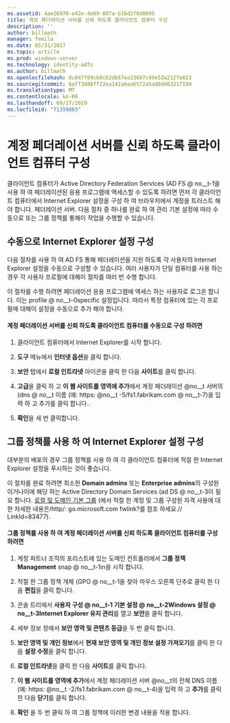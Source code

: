 ```yaml
---
ms.assetid: 4ae26970-e42e-4e69-887a-b16d2f8d0695
title: 계정 페더레이션 서버를 신뢰 하도록 클라이언트 컴퓨터 구성
description: ''
author: billmath
manager: femila
ms.date: 05/31/2017
ms.topic: article
ms.prod: windows-server
ms.technology: identity-adfs
ms.author: billmath
ms.openlocfilehash: 8c047f69cb0cb2db57ea33697c49e53a212fe823
ms.sourcegitcommit: 6aff3d88ff22ea141a6ea6572a5ad8dd6321f199
ms.translationtype: MT
ms.contentlocale: ko-KR
ms.lasthandoff: 09/27/2019
ms.locfileid: "71359865"
---
```

# <a name="configure-client-computers-to-trust-the-account-federation-server"></a>계정 페더레이션 서버를 신뢰 하도록 클라이언트 컴퓨터 구성

클라이언트 컴퓨터가 Active Directory Federation Services \(AD FS @ no__t-1을 사용 하 여 페더레이션된 응용 프로그램에 액세스할 수 있도록 하려면 먼저 각 클라이언트 컴퓨터에서 Internet Explorer 설정을 구성 하 여 브라우저에서 계정을 트러스트 해야 합니다. 페더레이션 서버. 다음 절차 중 하나를 완료 하 여 관리 기본 설정에 따라 수동으로 또는 그룹 정책를 통해이 작업을 수행할 수 있습니다.  
  
## <a name="configuring-internet-explorer-settings-manually"></a>수동으로 Internet Explorer 설정 구성  
다음 절차를 사용 하 여 AD FS 통해 페더레이션을 지원 하도록 각 사용자의 Internet Explorer 설정을 수동으로 구성할 수 있습니다. 여러 사용자가 단일 컴퓨터를 사용 하는 경우 각 사용자 프로필에 대해이 절차를 여러 번 수행 합니다.  
  
이 절차를 수행 하려면 페더레이션 응용 프로그램에 액세스 하는 사용자로 로그온 합니다. 이는 profile @ no__t-0specific 설정입니다. 따라서 특정 컴퓨터에 있는 각 프로필에 대해이 설정을 수동으로 추가 해야 합니다.  
  
#### <a name="to-manually-configure-client-computers-to-trust-the-account-federation-server"></a>계정 페더레이션 서버를 신뢰 하도록 클라이언트 컴퓨터를 수동으로 구성 하려면  
  
1.  클라이언트 컴퓨터에서 Internet Explorer를 시작 합니다.  
  
2.  **도구** 메뉴에서 **인터넷 옵션**을 클릭 합니다.  
  
3.  **보안** 탭에서 **로컬 인트라넷** 아이콘을 클릭 한 다음 **사이트**를 클릭 합니다.  
  
4.  **고급**을 클릭 하 고 **이 웹 사이트를 영역에 추가**에서 계정 페더레이션 @no__t 서버의 \(dns @ no__t 이름 (예: https: @no__t -5\/fs1.fabrikam.com @ no__t-7)을 입력 하 고 추가를 클릭 합니다..  
  
5.  **확인**을 세 번 클릭합니다.  
  
## <a name="configuring-internet-explorer-settings-by-using-grouppolicy"></a>그룹 정책를 사용 하 여 Internet Explorer 설정 구성  
대부분의 배포의 경우 그룹 정책를 사용 하 여 각 클라이언트 컴퓨터에 적절 한 Internet Explorer 설정을 푸시하는 것이 좋습니다.  
  
이 절차를 완료 하려면 최소한 **Domain admins** 또는 **Enterprise admins**의 구성원 이거나이에 해당 하는 Active Directory Domain Services \(ad DS @ no__t-3이 필요 합니다.  [로컬 및 도메인 기본 그룹](https://go.microsoft.com/fwlink/?LinkId=83477) \(에서 적절 한 계정 및 그룹 구성원 자격 사용에 대 한 자세한 내용은\/http\/: go.microsoft.com fwlink?를 참조 하세요.\/\/ LinkId\=83477\).   
  
#### <a name="to-configure-client-computers-to-trust-the-account-federation-server-by-using-grouppolicy"></a>그룹 정책를 사용 하 여 계정 페더레이션 서버를 신뢰 하도록 클라이언트 컴퓨터를 구성 하려면  
  
1.  계정 파트너 조직의 포리스트에 있는 도메인 컨트롤러에서 **그룹 정책 Management** snap @ no__t-1in을 시작 합니다.  
  
2.  적절 한 그룹 정책 개체 \(GPO @ no__t-1을 찾아 마우스 오른쪽 단추로 클릭 한 다음 **편집**을 클릭 합니다.  
  
3.  콘솔 트리에서 **사용자 구성 @ no__t-1 기본 설정 @ no__t-2Windows 설정 @ no__t-3Internet Explorer 유지 관리**를 열고 **보안**을 클릭 합니다.  
  
4.  세부 정보 창에서 **보안 영역 및 콘텐츠 등급**을 두 번 클릭 합니다.  
  
5.  **보안 영역 및 개인 정보**에서 **현재 보안 영역 및 개인 정보 설정 가져오기**를 클릭 한 다음 **설정 수정**을 클릭 합니다.  
  
6.  **로컬 인트라넷**을 클릭 한 다음 **사이트**를 클릭 합니다.  
  
7.  **이 웹 사이트를 영역에 추가**에서 계정 페더레이션 서버 @no__t의 전체 DNS 이름 (예: https: @no__t -2\/fs1.fabrikam.com @ no__t-4)을 입력 하 고 **추가**를 클릭 한 다음 **닫기**를 클릭 합니다.  
  
8.  **확인** 을 두 번 클릭 하 여 그룹 정책에 이러한 변경 내용을 적용 합니다.  
  

